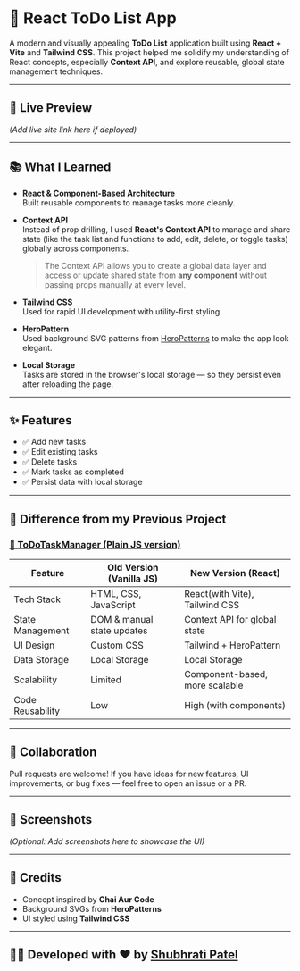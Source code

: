 # 📝 React ToDo List App
A modern and visually appealing **ToDo List** application built using **React + Vite** and **Tailwind CSS**. This project helped me solidify my understanding of React concepts, especially **Context API**, and explore reusable, global state management techniques.

---

## 🚀 Live Preview

_(Add live site link here if deployed)_

---

## 📚 What I Learned

- **React & Component-Based Architecture**  
  Built reusable components to manage tasks more cleanly.

- **Context API**  
  Instead of prop drilling, I used **React's Context API** to manage and share state (like the task list and functions to add, edit, delete, or toggle tasks) globally across components.  
  > The Context API allows you to create a global data layer and access or update shared state from **any component** without passing props manually at every level.

- **Tailwind CSS**  
  Used for rapid UI development with utility-first styling.

- **HeroPattern**  
  Used background SVG patterns from [HeroPatterns](https://heropatterns.com/) to make the app look elegant.

- **Local Storage**  
  Tasks are stored in the browser's local storage — so they persist even after reloading the page.

---

## ✨ Features

- ✅ Add new tasks
- ✅ Edit existing tasks
- ✅ Delete tasks
- ✅ Mark tasks as completed
- ✅ Persist data with local storage

---

## 🔁 Difference from my Previous Project

### [🔗 ToDoTaskManager (Plain JS version)](https://github.com/Shubhrati-09/ToDoTaskManager)

| Feature | Old Version (Vanilla JS) | New Version (React) |
|--------|---------------------------|----------------------|
| Tech Stack | HTML, CSS, JavaScript | React(with Vite), Tailwind CSS |
| State Management | DOM & manual state updates | Context API for global state |
| UI Design | Custom CSS | Tailwind + HeroPattern |
| Data Storage | Local Storage | Local Storage |
| Scalability | Limited | Component-based, more scalable |
| Code Reusability | Low | High (with components) |

---

## 🤝 Collaboration

Pull requests are welcome! If you have ideas for new features, UI improvements, or bug fixes — feel free to open an issue or a PR.

---

## 📸 Screenshots

_(Optional: Add screenshots here to showcase the UI)_

---

## 🙌 Credits

- Concept inspired by **Chai Aur Code**
- Background SVGs from **HeroPatterns**
- UI styled using **Tailwind CSS**

---

## 🧑‍💻 Developed with ❤️ by [Shubhrati Patel](https://github.com/Shubhrati-09)
